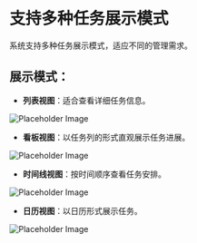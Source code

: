 # 支持多种任务展示模式

系统支持多种任务展示模式，适应不同的管理需求。

## 展示模式：
- **列表视图**：适合查看详细任务信息。

![Placeholder Image](https://via.placeholder.com/800x400)

- **看板视图**：以任务列的形式直观展示任务进展。

![Placeholder Image](https://via.placeholder.com/800x400)

- **时间线视图**：按时间顺序查看任务安排。

![Placeholder Image](https://via.placeholder.com/800x400)

- **日历视图**：以日历形式展示任务。

![Placeholder Image](https://via.placeholder.com/800x400)